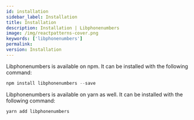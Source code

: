 ```yaml
---
id: installation
sidebar_label: Installation
title: Installation
description: Installation | Libphonenumbers
image: /img/reactpatterns-cover.png
keywords: ['libphonenumbers']
permalink: 
version: Installation
---
```


Libphonenumbers is available on npm. It can be installed with the following command:

```js
npm install libphonenumbers --save
```

Libphonenumbers is available on yarn as well. It can be installed with the following command:

```js
yarn add libphonenumbers
```
